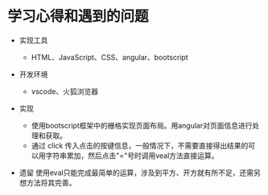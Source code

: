 # 学习心得和遇到的问题

* 实现工具
    + HTML、JavaScript、CSS、angular、bootscript
* 开发环境
    + vscode、火狐浏览器

* 实现
    + 使用bootscript框架中的栅格实现页面布局。用angular对页面信息进行处理和获取。
    + 通过 click 传入点击的按键信息，一般情况下，不需要直接得出结果的可以用字符串累加，然后点击"="号时调用veal方法直接运算。

* 遗留
使用eval只能完成最简单的运算，涉及到平方、开方就有所不足，还需另想方法将其完善。
